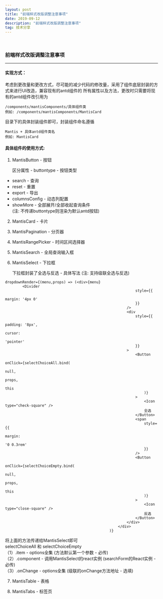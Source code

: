 ```yaml
---
layout: post
title: "前端样式改版调整注意事项"
date: 2019-09-12
description: "前端样式改版调整注意事项"
tag: 技术分享
---   
```

 
  
 ### **前端样式改版调整注意事项**
 
 ---
 
 #### 实现方式：
 考虑到更改量和更改方式，尽可能的减少代码的修改量，采用了组件底层封装的方式来进行UI改造，兼容现有的antd组件的
 所有属性以及方法，更改时只需要将现有的antd组件改引用为 
 ```
 /components/mantisComponents/具体组件类
 例如: /components/mantisComponents/MantisCard
 ```
 目录下的具体封装组件即可，封装组件命名遵循 
 ```
 Mantis + 具体antd组件类名
 例如: MantisCard
 ```
 
 #### 具体组件的使用方式:
 
 1. MantisButton  - 按钮  
  
     区分属性 - buttontype - 按钮类型
  - search - 查询
  - reset - 重置
  - export - 导出
  - columnsConfig - 动态列配置
  - showMore - 全部展开/全部收起查询条件  
  (注: 不传递buttontype则渲染为默认antd按钮)
  
 2. MantisCard - 卡片
 
 3. MantisPagination - 分页器
 
 4. MantisRangePicker - 时间区间选择器
 
 5. MantisSearch - 全局查询输入框
 
 6. MantisSelect - 下拉框
     
     下拉框封装了全选与反选 - 具体写法 (注: 支持级联全选与反选)
 ```
 dropdownRender={(menu,props) => (<div>{menu}
         <Divider
                                                             style={{
                                                                 margin: '4px 0'
                                                             }}
                                                         />
                                                         <div
                                                             style={{
                                                                 padding: '8px',
                                                                 cursor:
                                                                     'pointer'
                                                             }}
                                                         >
                                                             <Button
                                                                 onClick={selectChoiceAll.bind(
                                                                     null,
                                                                     props,
                                                                     this
                                                                 )}
                                                             >
                                                                 <Icon type="check-square" />
                                                                 全选
                                                             </Button>
                                                             <span
                                                                 style={{
                                                                     margin:
                                                                         '0 0.3rem'
                                                                 }}
                                                             />
                                                             <Button
                                                                 onClick={selectChoiceEmpty.bind(
                                                                     null,
                                                                     props,
                                                                     this
                                                                 )}
                                                             >
                                                                 <Icon type="close-square" />
                                                                 反选
                                                             </Button>
                                                         </div>
                                                     </div>
                                                 )}
 ```
 将上面的方法传递给MantisSelect即可  
  selectChoiceAll 和 selectChoiceEmpty   
 （1）.item - options全集 (方法默认第一个参数 - 必传)   
 （2）.component - 调用MantisSelect的react实例 (searchForm的React实例 - 必传)   
 （3）.onChange - options全集 (级联的onChange方法地址 - 选填) 
 
 7. MantisTable - 表格
 
 8. MantisTabs - 标签页
 
     